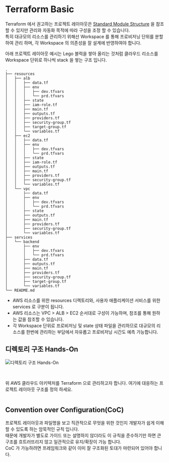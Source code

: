 # Terraform Basic
Terraform 에서 권고하는 프로젝트 레이아웃은 [Standard Module Structure](https://www.terraform.io/language/modules/develop/structure) 을 참조 할 수 있지만 관리와 자동화 목적에 따라 구성을 조정 할 수 있습니다.    
특히 대규모의 리소스를 관리하기 위해선 Workspace 를 통해 프로비저닝 단위를 분할하여 관리 하며, 각 Workspace 의 의존성을 잘 설계에 반영하여야 합니다.  

아래 프로젝트 레이아웃 예시는 Lego 블럭을 쌓아 올리는 것처럼 클라우드 리소스를 Workspace 단위로 하나씩 stack 을 쌓는 구조 입니다.  
```
.
├── resources
│   ├── alb
│   │   ├── data.tf
│   │   ├── env
│   │   │   ├── dev.tfvars
│   │   │   └── prd.tfvars
│   │   ├── state
│   │   ├── iam-role.tf
│   │   ├── main.tf
│   │   ├── outputs.tf
│   │   ├── providers.tf
│   │   ├── security-group.tf
│   │   ├── target-group.tf
│   │   └── variables.tf
│   ├── ec2
│   │   ├── data.tf
│   │   ├── env
│   │   │   ├── dev.tfvars
│   │   │   └── prd.tfvars
│   │   ├── state
│   │   ├── iam-role.tf
│   │   ├── outputs.tf
│   │   ├── main.tf
│   │   ├── providers.tf
│   │   ├── security-group.tf
│   │   └── variables.tf
│   └── vpc
│       ├── data.tf
│       ├── env
│       │   ├── dev.tfvars
│       │   └── prd.tfvars
│       ├── state
│       ├── outputs.tf
│       ├── main.tf
│       ├── providers.tf
│       ├── security-group.tf
│       └── variables.tf
├── services
│   └── backend
│       ├── env
│       │   ├── dev.tfvars
│       │   └── prd.tfvars
│       ├── data.tf
│       ├── outputs.tf
│       ├── main.tf
│       ├── providers.tf
│       ├── security-group.tf
│       ├── target-group.tf
│       └── variables.tf
└── README.md
```

- AWS 리소스를 위한 resources 디렉토리와, 사용자 애플리케이션 서비스를 위한 services 로 구분이 됩니다. 
- AWS 리소스는 VPC > ALB > EC2 순서대로 구성이 가능하며, 참조를 통해 원하는 값을 참조할 수 있습니다.    
- 각 Workspace 단위로 프로비저닝 및 state 상태 파일을 관리하므로 대규모의 리소스를 한번에 관리하는 부담에서 자유롭고 프로비저닝 시간도 예측 가능합니다.  

## 디렉토리 구조 Hands-On  

![디렉토리 구조 Hands-On](https://docs.aws.amazon.com/whitepapers/latest/best-practices-wordpress/images/image4.png) 

<br>

위 AWS 클라우드 아키텍처를 Terraform 으로 관리하고자 합니다. 여기에 대응하는 프로젝트 레이아웃 구조를 정의 하세요.

```

```



## Convention over Configuration(CoC)
프로젝트 레이아웃과 파일명을 보고 직관적으로 무엇을 위한 것인지 개발자가 쉽게 이해할 수 있도록 하는 암묵적인 규칙 입니다.  
때문에 개발자가 별도로 가이드 또는 설명하지 않더라도 이 규칙을 준수하기만 하면 큰 구조를 흐트러뜨리지 않고 일관적으로 유지/확장이 가능 합니다.  
CoC 가 가능하려면 프레임워크와 같이 이미 잘 구조화된 토대가 마련되어 있어야 합니다.  



